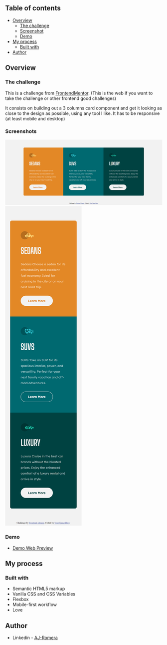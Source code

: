 ## Table of contents

-   [Overview](#overview)
    -   [The challenge](#the-challenge)
    -   [Screenshot](#screenshot)
    -   [Demo](#demo)
-   [My process](#my-process)
    -   [Built with](#built-with)
-   [Author](#author)

## Overview

### The challenge

This is a challenge from [FrontendMentor](https://www.frontendmentor.io/challenges/stats-preview-card-component-8JqbgoU62). (This is the web if you want to take the challenge or other frontend good challenges)

It consists on building out a 3 columns card component and get it looking as close to the design as possible, using any tool I like. It has to be responsive (at least mobile and desktop)

### Screenshots

![](./screenshots/desktop.png)
![](./screenshots/mobile.png)

### Demo

-   [Demo Web Preview](https://3-column-card-component-fm.netlify.app/)

## My process

### Built with

-   Semantic HTML5 markup
-   Vanilla CSS and CSS Variables
-   Flexbox
-   Mobile-first workflow
-   Love

## Author

-   Linkedin - [AJ-Romera](https://www.linkedin.com/in/aj-romera/)
